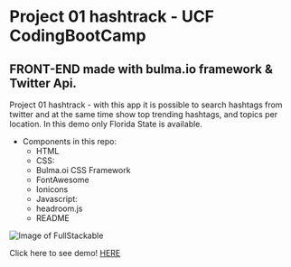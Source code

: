 # Project 01 hashtrack - UCF CodingBootCamp
## FRONT-END made with bulma.io framework & Twitter Api.

Project 01 hashtrack - with this app it is possible to search hashtags from twitter and at the same time show top trending hashtags, and topics per location. In this demo only Florida State is available.
- Components in this repo:
  - HTML
  - CSS:
  - Bulma.oi CSS Framework
  - FontAwesome
  - Ionicons
  - Javascript:
  - headroom.js
  - README


![Image of FullStackable](https://i.postimg.cc/j203HvhL/hastrack.png)

Click here to see demo!
[HERE](https://socialtracker.herokuapp.com/index.html)

